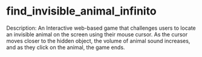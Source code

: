 # find_invisible_animal_infinito
Description: An Interactive web-based game that challenges users
to locate an invisible animal on the screen using their mouse cursor. As the cursor moves closer to the hidden object, the volume of animal sound
increases, and as they click on the animal, the game ends.

